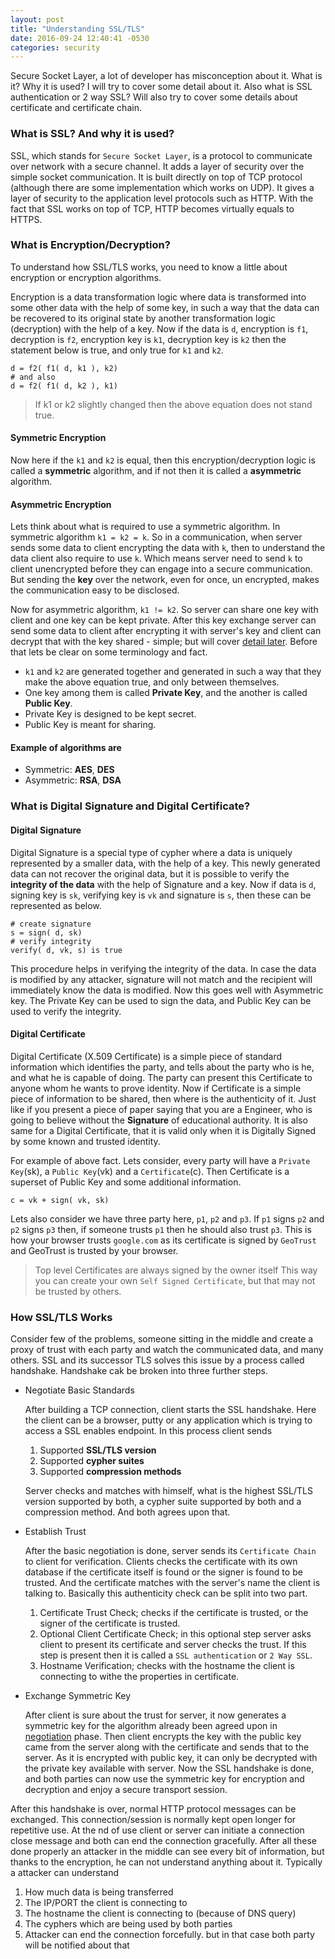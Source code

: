 ```yaml
---
layout: post
title: "Understanding SSL/TLS"
date: 2016-09-24 12:40:41 -0530
categories: security
---
```


Secure Socket Layer, a lot of developer has misconception about it. What is it? Why it is used? I will try to cover some detail about it. Also what is SSL authentication or 2 way SSL? Will also try to cover some details about certificate and certificate chain.

### What is SSL? And why it is used?

SSL, which stands for `Secure Socket Layer`, is a protocol to communicate over network with a secure channel. It adds a layer of security over the simple socket communication. It is built directly on top of TCP protocol (although there are some implementation which works on UDP). It gives a layer of security to the application level protocols such as HTTP. With the fact that SSL works on top of TCP, HTTP becomes virtually equals to HTTPS.

### What is Encryption/Decryption?

To understand how SSL/TLS works, you need to know a little about encryption or encryption algorithms. 

Encryption is a data transformation logic where data is transformed into some other data with the help of some key, in such a way that the data can be recovered to its original state by another transformation logic (decryption) with the help of a key. Now if the data is `d`, encryption is `f1`, decryption is `f2`, encryption key is `k1`, decryption key is `k2` then the statement below is true, and only true for `k1` and `k2`.

```
d = f2( f1( d, k1 ), k2)
# and also
d = f2( f1( d, k2 ), k1)
```

> If k1 or k2 slightly changed then the above equation does not stand true.

#### Symmetric Encryption

Now here if the `k1` and `k2` is equal, then this encryption/decryption logic is called a **symmetric** algorithm, and if not then it is called a **asymmetric** algorithm.

#### Asymmetric Encryption

Lets think about what is required to use a symmetric algorithm. In symmetric algorithm `k1 = k2 = k`. So in a communication, when server sends some data to client encrypting the data with `k`, then to understand the data client also require to use `k`. Which means server need to send `k` to client unencrypted before they can engage into a secure communication. But sending the **key** over the network, even for once, un encrypted, makes the communication easy to be disclosed.

Now for asymmetric algorithm, `k1 != k2`. So server can share one key with client and one key can be kept private. After this key exchange server can send some data to client after encrypting it with server's key and client can decrypt that with the key shared - simple; but will cover [detail later](#how-ssltls-works). Before that lets be clear on some terminology and fact.

* `k1` and `k2` are generated together and generated in such a way that they make the above equation true, and only between themselves.
* One key among them is called **Private Key**, and the another is called **Public Key**.
* Private Key is designed to be kept secret.
* Public Key is meant for sharing.

#### Example of algorithms are

* Symmetric: **AES**, **DES**
* Asymmetric: **RSA**, **DSA**

### What is Digital Signature and Digital Certificate?

#### Digital Signature

Digital Signature is a special type of cypher where a data is uniquely represented by a smaller data, with the help of a key. This newly generated data can not recover the original data, but it is possible to verify the **integrity of the data** with the help of Signature and a key. Now if data is `d`, signing key is `sk`, verifying key is `vk` and signature is `s`, then these can be represented as below.

```
# create signature
s = sign( d, sk)
# verify integrity
verify( d, vk, s) is true
```

This procedure helps in verifying the integrity of the data. In case the data is modified by any attacker, signature will not match and the recipient will immediately know the data is modified. Now this goes well with Asymmetric key. The Private Key can be used to sign the data, and Public Key can be used to verify the integrity.

#### Digital Certificate

Digital Certificate (X.509 Certificate) is a simple piece of standard information which identifies the party, and tells about the party who is he, and what he is capable of doing. The party can present this Certificate to anyone whom he wants to prove identity. Now if Certificate is a simple piece of information to be shared, then where is the authenticity of it. Just like if you present a piece of paper saying that you are a Engineer, who is going to believe without the **Signature** of educational authority. It is also same for a Digital Certificate, that it is valid only when it is Digitally Signed by some known and trusted identity.

For example of above fact. Lets consider, every party will have a `Private Key`(sk), a `Public Key`(vk) and a `Certificate`(c). Then Certificate is a superset of Public Key and some additional information.

```
c = vk + sign( vk, sk)
```

Lets also consider we have three party here, `p1`, `p2` and `p3`. If `p1` signs `p2` and `p2` signs `p3` then, if someone trusts `p1` then he should also trust `p3`. This is how your browser trusts `google.com` as its certificate is signed by `GeoTrust` and GeoTrust is trusted by your browser.

> Top level Certificates are always signed by the owner itself
> This way you can create your own `Self Signed Certificate`, but that may not be trusted by others.

### How SSL/TLS Works

Consider few of the problems, someone sitting in the middle and create a proxy of trust with each party and watch the communicated data, and many others. SSL and its successor TLS solves this issue by a process called handshake. Handshake cak be broken into three further steps.

* Negotiate Basic Standards

   After building a TCP connection, client starts the SSL handshake. Here the client can be a browser, putty or any application which is trying to access a SSL enables endpoint. In this process client sends
   
   1. Supported **SSL/TLS version**
   2. Supported **cypher suites**
   3. Supported **compression methods**
   
   Server checks and matches with himself, what is the highest SSL/TLS version supported by both, a cypher suite supported by both and a compression method. And both agrees upon that.
   
* Establish Trust

   After the basic negotiation is done, server sends its `Certificate Chain` to client for verification. Clients checks the certificate with its own database if the certificate itself is found or the signer is found to be trusted. And the certificate matches with the server's name the client is talking to. Basically this authenticity check can be split into two part.
   
   1. Certificate Trust Check; checks if the certificate is trusted, or the signer of the certificate is trusted.
   2. Optional Client Certificate Check; in this optional step server asks client to present its certificate and server checks the trust. If this step is present then it is called a `SSL authentication` or `2 Way SSL`.
   3. Hostname Verification; checks with the hostname the client is connecting to withe the properties in certificate.
   
* Exchange Symmetric Key

   After client is sure about the trust for server, it now generates a symmetric key for the algorithm already been agreed upon in [negotiation](#negotiate-basic-standards) phase. Then client encrypts the key with the public key came from the server along with the certificate and sends that to the server. As it is encrypted with public key, it can only be decrypted with the private key available with server. Now the SSL handshake is done, and both parties can now use the symmetric key for encryption and decryption and enjoy a secure transport session.
   
After this handshake is over, normal HTTP protocol messages can be exchanged. This connection/session is normally kept open longer for repetitive use. At the nd of use client or server can initiate a connection close message and both can end the connection gracefully. After all these done properly an attacker in the middle can see every bit of information, but thanks to the encryption, he can not understand anything about it. Typically a attacker can understand

1. How much data is being transferred
2. The IP/PORT the client is connecting to
3. The hostname the client is connecting to (because of DNS query)
4. The cyphers which are being used by both parties
5. Attacker can end the connection forcefully. but in that case both party will be notified about that